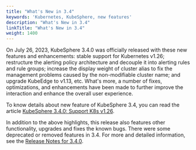 ```yaml
---
title: "What's New in 3.4"
keywords: 'Kubernetes, KubeSphere, new features'
description: "What's New in 3.4"
linkTitle: "What's New in 3.4"
weight: 1400
---
```


On July 26, 2023, KubeSphere 3.4.0 was officially released with these new features and enhancements: stable support for Kubernetes v1.26; restructure the alerting policy architecture and decouple it into alerting rules and rule groups; increase the display weight of cluster alias to fix the management problems caused by the non-modifiable cluster name; and upgrade KubeEdge to v1.13, etc. What's more, a number of fixes, optimizations, and enhancements have been made to further improve the interaction and enhance the overall user experience.

To know details about new feature of KubeSphere 3.4, you can read the article [KubeSphere 3.4.0: Support K8s v1.26](/../../../news/kubesphere-3.4.0-ga-announcement/).

In addition to the above highlights, this release also features other functionality, upgrades and fixes the known bugs. There were some deprecated or removed features in 3.4. For more and detailed information, see the [Release Notes for 3.4.0](../../../v3.4/release/release-v340/).